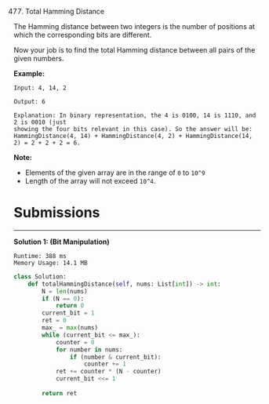 477. Total Hamming Distance

The Hamming distance between two integers is the number of positions at which the corresponding bits are different.

Now your job is to find the total Hamming distance between all pairs of the given numbers.

**Example:**
```
Input: 4, 14, 2

Output: 6

Explanation: In binary representation, the 4 is 0100, 14 is 1110, and 2 is 0010 (just
showing the four bits relevant in this case). So the answer will be:
HammingDistance(4, 14) + HammingDistance(4, 2) + HammingDistance(14, 2) = 2 + 2 + 2 = 6.
```

**Note:**

* Elements of the given array are in the range of `0` to `10^9`
* Length of the array will not exceed `10^4`.

# Submissions
---
**Solution 1: (Bit Manipulation)**
```
Runtime: 388 ms
Memory Usage: 14.1 MB
```
```python
class Solution:
    def totalHammingDistance(self, nums: List[int]) -> int:
        N = len(nums)
        if (N == 0):
            return 0
        current_bit = 1
        ret = 0
        max_ = max(nums)
        while (current_bit <= max_):
            counter = 0
            for number in nums:
                if (number & current_bit):
                    counter += 1
            ret += counter * (N - counter)
            current_bit <<= 1
            
        return ret
```